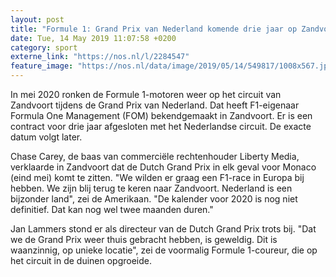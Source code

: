 ```yaml
---
layout: post
title: "Formule 1: Grand Prix van Nederland komende drie jaar op Zandvoort"
date: Tue, 14 May 2019 11:07:58 +0200
category: sport
externe_link: "https://nos.nl/l/2284547"
feature_image: "https://nos.nl/data/image/2019/05/14/549817/1008x567.jpg"
---
```


<p>In mei 2020 ronken de Formule 1-motoren weer op het circuit van Zandvoort tijdens de Grand Prix van Nederland. Dat heeft F1-eigenaar Formula One Management (FOM) bekendgemaakt in Zandvoort. Er is een contract voor drie jaar afgesloten met het Nederlandse circuit. De exacte datum volgt later.</p>
<p>Chase Carey, de baas van commerciële rechtenhouder Liberty Media, verklaarde in Zandvoort dat de Dutch Grand Prix in elk geval voor Monaco (eind mei) komt te zitten. "We wilden er graag een F1-race in Europa bij hebben. We zijn blij terug te keren naar Zandvoort. Nederland is een bijzonder land", zei de Amerikaan. "De kalender voor 2020 is nog niet definitief. Dat kan nog wel twee maanden duren."</p>
<p>Jan Lammers stond er als directeur van de Dutch Grand Prix trots bij. "Dat we de Grand Prix weer thuis gebracht hebben, is geweldig. Dit is waanzinnig, op unieke locatie", zei de voormalig Formule 1-coureur, die op het circuit in de duinen opgroeide.</p>
